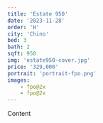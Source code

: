 ```yaml
---
title: 'Estate 950'
date: '2023-11-28'
order: 'H'
city: 'Chino'
bed: 3
bath: 2
sqft: 950
img: 'estate950-cover.jpg'
price: '329,000'
portrait: 'portrait-fpo.png'
images:
    - fpo@2x
    - fpo@2x
---
```


Content
